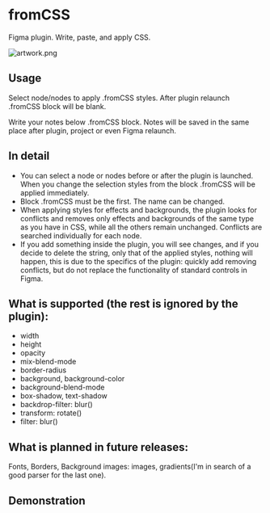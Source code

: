 # fromCSS

Figma plugin. Write, paste, and apply CSS.

![artwork.png](https://i.imgur.com/UielVtc.png)

## Usage
Select node/nodes to apply .fromCSS styles. After plugin relaunch .fromCSS block will be blank.

Write your notes below .fromCSS block. Notes will be saved in the same place after plugin, project or even Figma relaunch.

## In detail
* You can select a node or nodes before or after the plugin is launched. When you change the selection styles from the block .fromCSS will be applied immediately.
* Block .fromCSS must be the first. The name can be changed.
* When applying styles for effects and backgrounds, the plugin looks for conflicts and removes only effects and backgrounds of the same type as you have in CSS, while all the others remain unchanged. Conflicts are searched individually for each node.
* If you add something inside the plugin, you will see changes, and if you decide to delete the string, only that of the applied styles, nothing will happen, this is due to the specifics of the plugin: quickly add removing conflicts, but do not replace the functionality of standard controls in Figma.

## What is supported (the rest is ignored by the plugin):
* width
* height
* opacity
* mix-blend-mode
* border-radius
* background, background-color
* background-blend-mode
* box-shadow, text-shadow
* backdrop-filter: blur()
* transform: rotate()
* filter: blur()

## What is planned in future releases:
Fonts, Borders, Background images: images, gradients(I'm in search of a good parser for the last one).

## Demonstration
